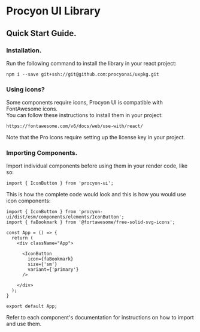 
# Procyon UI Library
## Quick Start Guide.

### Installation.
Run the following command to install the library in your react project:  
```
npm i --save git+ssh://git@github.com:procyonai/uxpkg.git
```

### Using icons?
Some components require icons, Procyon UI is compatible with FontAwesome icons.  
You can follow these instructions to install them in your project:
```
https://fontawesome.com/v6/docs/web/use-with/react/
```
Note that the Pro icons require setting up the license key in your project.

### Importing Components.
Import individual components before using them in your render code, like so:
```
import { IconButton } from 'procyon-ui';
```
This is how the complete code would look and this is how you would use icon components:
```
import { IconButton } from 'procyon-ui/dist/esm/components/elements/IconButton';
import { faBookmark } from '@fortawesome/free-solid-svg-icons';

const App = () => {
  return (
    <div className="App">

      <IconButton
        icon={faBookmark}
        size={'sm'}
        variant={'primary'}
      />

    </div>
  );
}

export default App;
```
Refer to each component's documentation for instructions on how to import and use them.